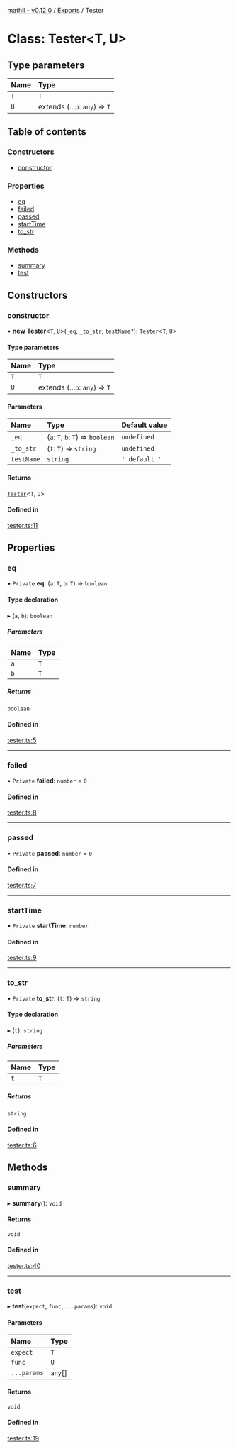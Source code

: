 [mathil - v0.12.0](../README.md) / [Exports](../modules.md) / Tester

# Class: Tester\<T, U\>

## Type parameters

| Name | Type |
| :------ | :------ |
| `T` | `T` |
| `U` | extends (...`p`: `any`) => `T` |

## Table of contents

### Constructors

- [constructor](Tester.md#constructor)

### Properties

- [eq](Tester.md#eq)
- [failed](Tester.md#failed)
- [passed](Tester.md#passed)
- [startTime](Tester.md#starttime)
- [to\_str](Tester.md#to_str)

### Methods

- [summary](Tester.md#summary)
- [test](Tester.md#test)

## Constructors

### constructor

• **new Tester**\<`T`, `U`\>(`_eq`, `_to_str`, `testName?`): [`Tester`](Tester.md)\<`T`, `U`\>

#### Type parameters

| Name | Type |
| :------ | :------ |
| `T` | `T` |
| `U` | extends (...`p`: `any`) => `T` |

#### Parameters

| Name | Type | Default value |
| :------ | :------ | :------ |
| `_eq` | (`a`: `T`, `b`: `T`) => `boolean` | `undefined` |
| `_to_str` | (`t`: `T`) => `string` | `undefined` |
| `testName` | `string` | `'_default_'` |

#### Returns

[`Tester`](Tester.md)\<`T`, `U`\>

#### Defined in

[tester.ts:11](https://github.com/eransed/mathil/blob/3e71dd6/src/tester.ts#L11)

## Properties

### eq

• `Private` **eq**: (`a`: `T`, `b`: `T`) => `boolean`

#### Type declaration

▸ (`a`, `b`): `boolean`

##### Parameters

| Name | Type |
| :------ | :------ |
| `a` | `T` |
| `b` | `T` |

##### Returns

`boolean`

#### Defined in

[tester.ts:5](https://github.com/eransed/mathil/blob/3e71dd6/src/tester.ts#L5)

___

### failed

• `Private` **failed**: `number` = `0`

#### Defined in

[tester.ts:8](https://github.com/eransed/mathil/blob/3e71dd6/src/tester.ts#L8)

___

### passed

• `Private` **passed**: `number` = `0`

#### Defined in

[tester.ts:7](https://github.com/eransed/mathil/blob/3e71dd6/src/tester.ts#L7)

___

### startTime

• `Private` **startTime**: `number`

#### Defined in

[tester.ts:9](https://github.com/eransed/mathil/blob/3e71dd6/src/tester.ts#L9)

___

### to\_str

• `Private` **to\_str**: (`t`: `T`) => `string`

#### Type declaration

▸ (`t`): `string`

##### Parameters

| Name | Type |
| :------ | :------ |
| `t` | `T` |

##### Returns

`string`

#### Defined in

[tester.ts:6](https://github.com/eransed/mathil/blob/3e71dd6/src/tester.ts#L6)

## Methods

### summary

▸ **summary**(): `void`

#### Returns

`void`

#### Defined in

[tester.ts:40](https://github.com/eransed/mathil/blob/3e71dd6/src/tester.ts#L40)

___

### test

▸ **test**(`expect`, `func`, `...params`): `void`

#### Parameters

| Name | Type |
| :------ | :------ |
| `expect` | `T` |
| `func` | `U` |
| `...params` | `any`[] |

#### Returns

`void`

#### Defined in

[tester.ts:19](https://github.com/eransed/mathil/blob/3e71dd6/src/tester.ts#L19)
